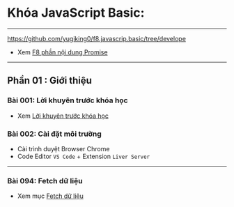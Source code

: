 # Khóa JavaScript Basic:

---

https://github.com/yugiking0/f8.javascrip.basic/tree/develope

- Xem [F8 phần nội dung Promise](https://yugiking0.github.io/f8.javascrip.basic/f8)

---


## Phần 01 : Giới thiệu

### Bài 001: Lời khuyên trước khóa học

- Xem [Lời khuyên trước khóa học](./detail/phan01-001/index.md)

### Bài 002: Cài đặt môi trường

- Cài trình duyệt Browser Chrome
- Code Editor `VS Code` + Extension `Liver Server`

---

### Bài 094: Fetch dữ liệu

- Xem mục [Fetch dữ liệu](./detail/phan05-094/index.md)

<!-- ![Console](./images/001.png "Console") -->
<!-- <img src="./images/001.png" alt="JAVASCRIPT VỚI HTML" width="400px"/> -->
